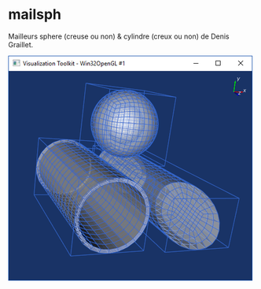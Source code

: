 # mailsph

Mailleurs sphere (creuse ou non) & cylindre (creux ou non) de Denis Graillet.

![mailsph](screenshot.png)